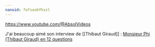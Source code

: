 ```yaml
---
nanoid: fofsoxbfhxzl
---
```

https://www.youtube.com/@AbsolVideos

J'ai beaucoup aimé son interview de [[Thibaut Giraud]] : [Monsieur Phi (Thibaut Giraud) en 12 questions](https://www.youtube.com/watch?v=7_nAofn2HG8)
